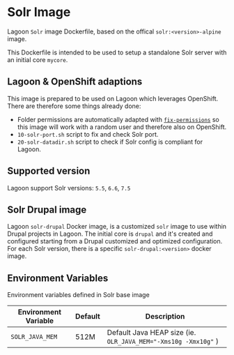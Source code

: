 # Solr Image
Lagoon `Solr` image Dockerfile, based on the offical `solr:<version>-alpine` image.

This Dockerfile is intended to be used to setup a standalone Solr server with an initial core `mycore`.

## Lagoon & OpenShift adaptions
This image is prepared to be used on Lagoon which leverages OpenShift. There are therefore some things already done:

- Folder permissions are automatically adapted with [`fix-permissions`](https://github.com/sclorg/s2i-base-container/blob/master/core/root/usr/bin/fix-permissions) so this image will work with a random user and therefore also on OpenShift.
- `10-solr-port.sh` script to fix and check Solr port.
- `20-solr-datadir.sh` script to check if Solr config is compliant for Lagoon.

## Supported version
Lagoon support Solr versions: `5.5`, `6.6`, `7.5`

## Solr Drupal image
Lagoon `solr-drupal` Docker image, is a customized `solr` image to use within Drupal projects in Lagoon.
The initial core is `drupal` and it's created and configured starting from a Drupal customized and optimized configuration.
For each Solr version, there is a specific `solr-drupal:<version>` docker image.

## Environment Variables
Environment variables defined in Solr base image

| Environment Variable              | Default             | Description                                    |
| ---------------------------------      | ---------      | ---------------------------------------------- |
| `SOLR_JAVA_MEM`                        |   512M 	    | Default Java HEAP size (ie. `OLR_JAVA_MEM="-Xms10g -Xmx10g"` )            |